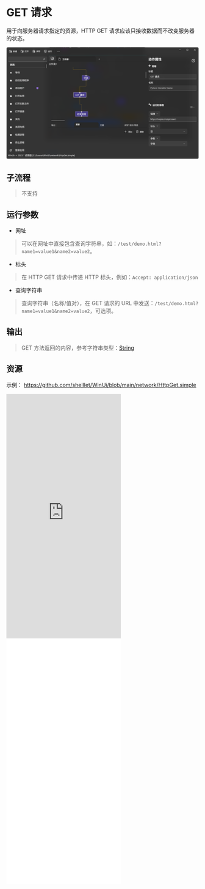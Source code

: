 # GET 请求
用于向服务器请求指定的资源，HTTP GET 请求应该只接收数据而不改变服务器的状态。

![HttpGet](./images/04.png ':size=90%')

## 子流程
> 不支持


## 运行参数

* 网址
> 可以在网址中直接包含查询字符串，如：`/test/demo.html?name1=value1&name2=value2`。
* 标头
> 在 HTTP GET 请求中传递 HTTP 标头，例如：`Accept: application/json`

* 查询字符串
> 查询字符串（名称/值对），在 GET 请求的 URL 中发送：`/test/demo.html?name1=value1&name2=value2`，可选项。

## 输出

> GET 方法返回的内容，参考字符串类型：[String](./types/String.md)    

## 资源

示例： https://github.com/shelllet/WinUi/blob/main/network/HttpGet.simple

<iframe type="text/html" height="640px" src="https://www.youtube.com/embed/0CVFsIAhBcw" frameborder="0"></iframe>

<iframe src="//player.bilibili.com/player.html?bvid=BV1B94y1K7rd&page=1&autoplay=0" height='640px' scrolling="no" frameborder="no" framespacing="0" allowfullscreen="true"></iframe>